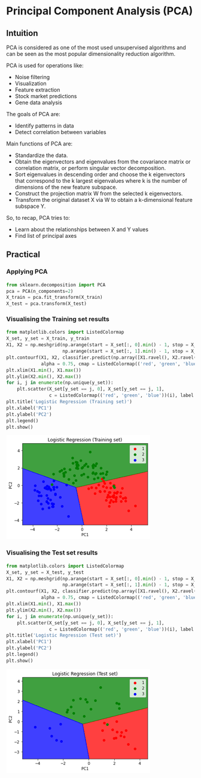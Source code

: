 # Principal Component Analysis (PCA)

## Intuition

PCA is considered as one of the most used unsupervised algorithms and can be seen as the most popular dimensionality reduction algorithm.

PCA is used for operations like:

* Noise filtering
* Visualization
* Feature extraction
* Stock market predictions
* Gene data analysis

The goals of PCA are:

* Identify patterns in data
* Detect correlation between variables

Main functions of PCA are:

* Standardize the data.
* Obtain the eigenvectors and eigenvalues from the covariance matrix or correlation matrix, or perform singular vector decomposition.
* Sort eigenvalues in descending order and choose the k eigenvectors that correspond to the k largest eigenvalues where k is the number of dimensions of the new feature subspace.
* Construct the projection matrix W from the selected k eigenvectors.
* Transform the original dataset X via W to obtain a k-dimensional feature subspace Y.

So, to recap, PCA tries to:

* Learn about the relationships between X and Y values
* Find list of principal axes

## Practical

### Applying PCA

```python
from sklearn.decomposition import PCA
pca = PCA(n_components=2)
X_train = pca.fit_transform(X_train)
X_test = pca.transform(X_test)
```

### Visualising the Training set results

```python
from matplotlib.colors import ListedColormap
X_set, y_set = X_train, y_train
X1, X2 = np.meshgrid(np.arange(start = X_set[:, 0].min() - 1, stop = X_set[:, 0].max() + 1, step = 0.01),
                     np.arange(start = X_set[:, 1].min() - 1, stop = X_set[:, 1].max() + 1, step = 0.01))
plt.contourf(X1, X2, classifier.predict(np.array([X1.ravel(), X2.ravel()]).T).reshape(X1.shape),
             alpha = 0.75, cmap = ListedColormap(('red', 'green', 'blue')))
plt.xlim(X1.min(), X1.max())
plt.ylim(X2.min(), X2.max())
for i, j in enumerate(np.unique(y_set)):
    plt.scatter(X_set[y_set == j, 0], X_set[y_set == j, 1],
                c = ListedColormap(('red', 'green', 'blue'))(i), label = j)
plt.title('Logistic Regression (Training set)')
plt.xlabel('PC1')
plt.ylabel('PC2')
plt.legend()
plt.show()
```

![train-vis](train-vis.png)

### Visualising the Test set results

```python
from matplotlib.colors import ListedColormap
X_set, y_set = X_test, y_test
X1, X2 = np.meshgrid(np.arange(start = X_set[:, 0].min() - 1, stop = X_set[:, 0].max() + 1, step = 0.01),
                     np.arange(start = X_set[:, 1].min() - 1, stop = X_set[:, 1].max() + 1, step = 0.01))
plt.contourf(X1, X2, classifier.predict(np.array([X1.ravel(), X2.ravel()]).T).reshape(X1.shape),
             alpha = 0.75, cmap = ListedColormap(('red', 'green', 'blue')))
plt.xlim(X1.min(), X1.max())
plt.ylim(X2.min(), X2.max())
for i, j in enumerate(np.unique(y_set)):
    plt.scatter(X_set[y_set == j, 0], X_set[y_set == j, 1],
                c = ListedColormap(('red', 'green', 'blue'))(i), label = j)
plt.title('Logistic Regression (Test set)')
plt.xlabel('PC1')
plt.ylabel('PC2')
plt.legend()
plt.show()
```

![test-vis](test-vis.png)